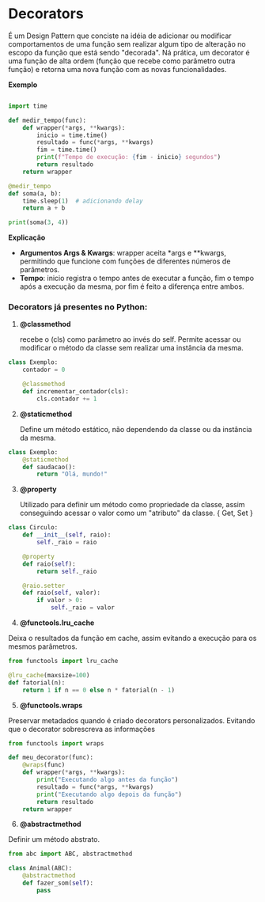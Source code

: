 # Decorators

É um Design Pattern que conciste na idéia de adicionar ou modificar comportamentos de uma função sem realizar algum tipo de alteração no escopo da função que está sendo "decorada". Ná prática, um decorator é uma função de alta ordem (função que recebe como parâmetro outra função) e retorna uma nova função com as novas funcionalidades.

**Exemplo**

````python

import time

def medir_tempo(func):
    def wrapper(*args, **kwargs):
        inicio = time.time()
        resultado = func(*args, **kwargs)
        fim = time.time()
        print(f"Tempo de execução: {fim - inicio} segundos")
        return resultado
    return wrapper

@medir_tempo
def soma(a, b):
    time.sleep(1)  # adicionando delay
    return a + b

print(soma(3, 4))

````

**Explicação**

 - **Argumentos Args & Kwargs**: wrapper aceita *args e **kwargs, permitindo que funcione com funções de diferentes números de parâmetros.
 - **Tempo**: inicio registra o tempo antes de executar a função, fim o tempo após a execução da mesma, por fim é feito a diferença entre ambos.

### Decorators já presentes no Python:

1. **@classmethod**

    recebe o (cls) como parâmetro ao invés do self. Permite acessar ou modificar o método da classe sem realizar uma instância da mesma.

```python
class Exemplo:
    contador = 0

    @classmethod
    def incrementar_contador(cls):
        cls.contador += 1
```

2. **@staticmethod**

    Define um método estático, não dependendo da classe ou da instância da mesma.

```python
class Exemplo:
    @staticmethod
    def saudacao():
        return "Olá, mundo!"
```

3. **@property**

    Utilizado para definir um método como propriedade da classe, assim conseguindo acessar o valor como um "atributo" da classe.
    { Get, Set }

```python
class Circulo:
    def __init__(self, raio):
        self._raio = raio

    @property
    def raio(self):
        return self._raio

    @raio.setter
    def raio(self, valor):
        if valor > 0:
            self._raio = valor
```

4. **@functools.lru_cache**

Deixa o resultados da função em cache, assim evitando a execução para os mesmos parâmetros.

```python
from functools import lru_cache

@lru_cache(maxsize=100)
def fatorial(n):
    return 1 if n == 0 else n * fatorial(n - 1)
```

5. **@functools.wraps**

Preservar metadados quando é criado decorators personalizados. Evitando que o decorator sobrescreva as informações

```python
from functools import wraps

def meu_decorator(func):
    @wraps(func)
    def wrapper(*args, **kwargs):
        print("Executando algo antes da função")
        resultado = func(*args, **kwargs)
        print("Executando algo depois da função")
        return resultado
    return wrapper
```

6. **@abstractmethod**

Definir um método abstrato. 

```python
from abc import ABC, abstractmethod

class Animal(ABC):
    @abstractmethod
    def fazer_som(self):
        pass
```